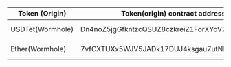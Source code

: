 | Token (Origin)   | Token(origin) contract address               | Token (target)   | Markets                                       | Contract address                           |
| ---------------- | -------------------------------------------- | ---------------- | --------------------------------------------- | ------------------------------------------ |
| USDTet(Wormhole) | Dn4noZ5jgGfkntzcQSUZ8czkreiZ1ForXYoV2H8Dm7S1 | USDTet(Wormhole) | [Yuzu Swap](https://app.yuzu-swap.com/#/pool) | 0xdC19A122e268128B5eE20366299fc7b5b199C8e3 |
| Ether(Wormhole)  | 7vfCXTUXx5WJV5JADk17DUJ4ksgau7utNKj4b963voxs | Ether(Wormhole)  | [Yuzu Swap](https://app.yuzu-swap.com/#/pool) | 0x3223f17957Ba502cbe71401D55A0DB26E5F7c68F |
